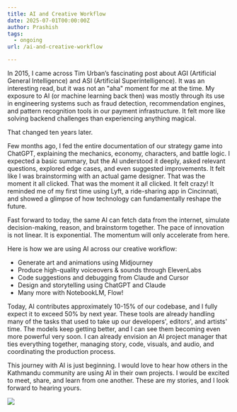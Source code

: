 ```yaml
---
title: AI and Creative Workflow
date: 2025-07-01T00:00:00Z
author: Prashish
tags:
  - ongoing
url: /ai-and-creative-workflow

---
```


In 2015, I came across Tim Urban’s fascinating post about AGI (Artificial General Intelligence) and ASI (Artificial Superintelligence). It was an interesting read, but it was not an "aha" moment for me at the time. My exposure to AI (or machine learning back then) was mostly through its use in engineering systems such as fraud detection, recommendation engines, and pattern recognition tools in our payment infrastructure. It felt more like solving backend challenges than experiencing anything magical.

That changed ten years later.

Few months ago, I fed the entire documentation of our strategy game into ChatGPT, explaining the mechanics, economy, characters, and battle logic. I expected a basic summary, but the AI understood it deeply, asked relevant questions, explored edge cases, and even suggested improvements.  It felt like I was brainstorming with an actual game designer. That was the moment it all clicked. That was the moment it all clicked. It felt crazy! It reminded me of my first time using Lyft, a ride-sharing app in Cincinnati, and showed a glimpse of how technology can fundamentally reshape the future.

Fast forward to today, the same AI can fetch data from the internet, simulate decision-making, reason, and brainstorm together. The pace of innovation is not linear. It is exponential. The momentum will only accelerate from here.

Here is how we are using AI across our creative workflow:
- Generate art and animations using Midjourney
- Produce high-quality voiceovers & sounds through ElevenLabs
- Code suggestions and debugging from Claude and Cursor
- Design and storytelling using ChatGPT and Claude
- Many more with NotebookLM, Flow!

Today, AI contributes approximately 10-15% of our codebase, and I fully expect it to exceed 50% by next year. These tools are already handling many of the tasks that used to take up our developers', editors', and artists' time. The models keep getting better, and I can see them becoming even more powerful very soon. I can already envision an AI project manager that ties everything together, managing story, code, visuals, and audio, and coordinating the production process.

This journey with AI is just beginning. I would love to hear how others in the Kathmandu community are using AI in their own projects. I would be excited to meet, share, and learn from one another. These are my stories, and I look forward to hearing yours.

<div class="image-wrapper" style="margin: 12px auto;"><img src="/img/prophet-vendetta.png"></div>



